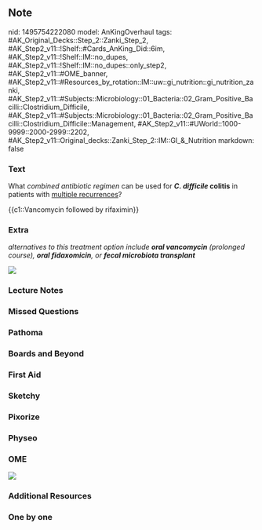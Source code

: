 ## Note
nid: 1495754222080
model: AnKingOverhaul
tags: #AK_Original_Decks::Step_2::Zanki_Step_2, #AK_Step2_v11::!Shelf::#Cards_AnKing_Did::6im, #AK_Step2_v11::!Shelf::IM::no_dupes, #AK_Step2_v11::!Shelf::IM::no_dupes::only_step2, #AK_Step2_v11::#OME_banner, #AK_Step2_v11::#Resources_by_rotation::IM::uw::gi_nutrition::gi_nutrition_zanki, #AK_Step2_v11::#Subjects::Microbiology::01_Bacteria::02_Gram_Positive_Bacilli::Clostridium_Difficile, #AK_Step2_v11::#Subjects::Microbiology::01_Bacteria::02_Gram_Positive_Bacilli::Clostridium_Difficile::Management, #AK_Step2_v11::#UWorld::1000-9999::2000-2999::2202, #AK_Step2_v11::Original_decks::Zanki_Step_2::IM::GI_&_Nutrition
markdown: false

### Text
What <i>combined antibiotic regimen</i> can be used for <b><i>C.
difficile</i> colitis</b> in patients with <u>multiple
recurrences</u>?
<div>
  {{c1::Vancomycin followed by rifaximin}}
</div>

### Extra
<i>alternatives to this treatment option include <b>oral
vancomycin</b> (prolonged course), <b>oral fidaxomicin</b>, or
<b>fecal microbiota transplant</b></i>
<div>
  <i><img src="new%20cdiff%20chart.png"></i>
</div>

### Lecture Notes


### Missed Questions


### Pathoma


### Boards and Beyond


### First Aid


### Sketchy


### Pixorize


### Physeo


### OME
<div class="ome-widget">
  <a href="https://onlinemeded.org?ref=anki"><img src=
  "_OME_AnkiFlashcards_General_4.png"></a>
</div>

### Additional Resources


### One by one

